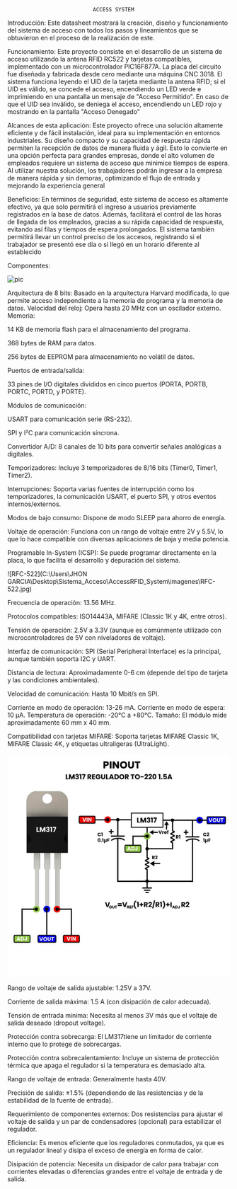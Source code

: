                                ACCESS SYSTEM

Introducción: 
Este datasheet mostrará la creación, diseño y funcionamiento del sistema de acceso con todos los pasos y lineamientos que se obtuvieron en el proceso de la realización de este.

Funcionamiento:
Este proyecto consiste en el desarrollo de un sistema de acceso utilizando la antena RFID RC522 y tarjetas compatibles, implementado con un microcontrolador PIC16F877A. La placa del circuito fue diseñada y fabricada desde cero mediante una máquina CNC 3018. El sistema funciona leyendo el UID de la tarjeta mediante la antena RFID; si el UID es válido, se concede el acceso, encendiendo un LED verde e imprimiendo en una pantalla un mensaje de "Acceso Permitido". En caso de que el UID sea inválido, se deniega el acceso, encendiendo un LED rojo y mostrando en la pantalla "Acceso Denegado"

Alcances de esta aplicación:
Este proyecto ofrece una solución altamente eficiente y de fácil instalación, ideal para su implementación en entornos industriales. Su diseño compacto y su capacidad de respuesta rápida permiten la recepción de datos de manera fluida y ágil. Esto lo convierte en una opción perfecta para grandes empresas, donde el alto volumen de empleados requiere un sistema de acceso que minimice tiempos de espera. Al utilizar nuestra solución, los trabajadores podrán ingresar a la empresa de manera rápida y sin demoras, optimizando el flujo de entrada y mejorando la experiencia general

Beneficios:
En términos de seguridad, este sistema de acceso es altamente efectivo, ya que solo permitirá el ingreso a usuarios previamente registrados en la base de datos. Además, facilitará el control de las horas de llegada de los empleados, gracias a su rápida capacidad de respuesta, evitando así filas y tiempos de espera prolongados. El sistema también permitirá llevar un control preciso de los accesos, registrando si el trabajador se presentó ese día o si llegó en un horario diferente al establecido

Componentes:

![pic](https://github.com/user-attachments/assets/905c4dd1-3df3-4ba5-838a-b8b5155ba1cc)

Arquitectura de 8 bits: Basado en la arquitectura Harvard modificada, lo que permite acceso independiente a la memoria de programa y la memoria de datos.
Velocidad del reloj: Opera hasta 20 MHz con un oscilador externo.
Memoria:

14 KB de memoria flash para el almacenamiento del programa.

368 bytes de RAM para datos.

256 bytes de EEPROM para almacenamiento no volátil de datos.

Puertos de entrada/salida:

33 pines de I/O digitales divididos en cinco puertos (PORTA, PORTB, PORTC, PORTD, y PORTE).

Módulos de comunicación:

USART para comunicación serie (RS-232).

SPI y I²C para comunicación síncrona.

Convertidor A/D: 8 canales de 10 bits para convertir señales analógicas a digitales.

Temporizadores: Incluye 3 temporizadores de 8/16 bits (Timer0, Timer1, Timer2).

Interrupciones: Soporta varias fuentes de interrupción como los temporizadores, la comunicación USART, el puerto SPI, y otros eventos internos/externos.

Modos de bajo consumo: Dispone de modo SLEEP para ahorro de energía.

Voltaje de operación: Funciona con un rango de voltaje entre 2V y 5.5V, lo que lo hace compatible con diversas aplicaciones de baja y media potencia.

Programable In-System (ICSP): Se puede programar directamente en la placa, lo que facilita el desarrollo y depuración del sistema.


![RFC-522](C:\Users\JHON GARCIA\Desktop\Sistema_Acceso\AccessRFID_System\imagenes\RFC-522.jpg)

Frecuencia de operación: 13.56 MHz.

Protocolos compatibles: ISO14443A, MIFARE (Classic 1K y 4K, entre otros).

Tensión de operación: 2.5V a 3.3V (aunque es comúnmente utilizado con microcontroladores de 5V con niveladores de voltaje).

Interfaz de comunicación: SPI (Serial Peripheral Interface) es la principal, aunque también soporta I2C y UART.

Distancia de lectura: Aproximadamente 0-6 cm (depende del tipo de tarjeta y las condiciones ambientales).

Velocidad de comunicación: Hasta 10 Mbit/s en SPI.

Corriente en modo de operación: 13-26 mA. Corriente en modo de espera: 10 µA. Temperatura de operación: -20°C a +80°C.
Tamaño: El módulo mide aproximadamente 60 mm x 40 mm.

Compatibilidad con tarjetas MIFARE: Soporta tarjetas MIFARE Classic 1K, MIFARE Classic 4K, y etiquetas ultraligeras (UltraLight).


[![Regulador-LM317](imagenes\Regulador.jpg)](https://github.com/jhogarciacu/AccessRFID_System/issues/2#issue-2561969482)

Rango de voltaje de salida ajustable: 1.25V a 37V.

Corriente de salida máxima: 1.5 A (con disipación de calor adecuada).

Tensión de entrada mínima: Necesita al menos 3V más que el voltaje de salida deseado (dropout voltage).

Protección contra sobrecarga: El LM317tiene un limitador de corriente interno que lo protege de sobrecargas.

Protección contra sobrecalentamiento: Incluye un sistema de protección térmica que apaga el regulador si la temperatura es demasiado alta.

Rango de voltaje de entrada: Generalmente hasta 40V.

Precisión de salida: ±1.5% (dependiendo de las resistencias y de la estabilidad de la fuente de entrada).

Requerimiento de componentes externos: Dos resistencias para ajustar el voltaje de salida y un par de condensadores (opcional) para estabilizar el regulador.

Eficiencia: Es menos eficiente que los reguladores conmutados, ya que es un regulador lineal y disipa el exceso de energía en forma de calor.

Disipación de potencia: Necesita un disipador de calor para trabajar con corrientes elevadas o diferencias grandes entre el voltaje de entrada y de salida.





